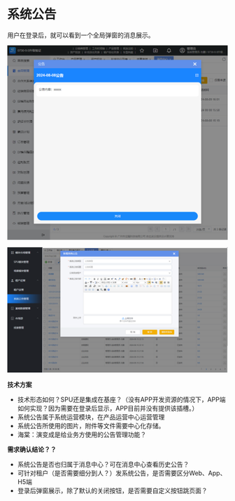 # 系统公告

用户在登录后，就可以看到一个全局弹窗的消息展示。

![](img/report.png ':size=90%')

![](img/report2.png ':size=90%')


**技术方案**
+ 技术形态如何？SPU还是集成在基座？（没有APP开发资源的情况下，APP端如何实现？因为需要在登录后显示，APP目前并没有提供该插槽。）
+ 系统公告属于系统运营模块，在产品运营中心运营管理
+ 系统公告所使用的图片，附件等文件需要中心化存储。
+ 海棠：演变成是给业务方使用的公告管理功能？


**需求确认结论？？**
+ 系统公告是否也归属于消息中心？可在消息中心查看历史公告？
+ 可针对租户（是否需要细分到人？）发系统公告，是否需要区分Web、App、H5端
+ 登录后弹窗展示，除了默认的关闭按钮，是否需要自定义按钮跳页面？
